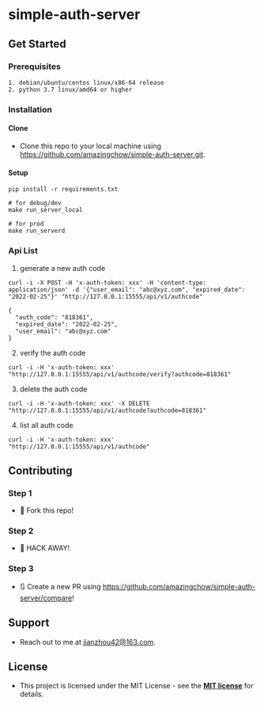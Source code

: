 # simple-auth-server

## Get Started

### Prerequisites

```text
1. debian/ubuntu/centos linux/x86-64 release
2. python 3.7 linux/amd64 or higher
```

### Installation

#### Clone

* Clone this repo to your local machine using https://github.com/amazingchow/simple-auth-server.git.

#### Setup

```shell
pip install -r requirements.txt

# for debug/dev
make run_server_local

# for prod
make run_serverd
```

### Api List

1. generate a new auth code

```shell
curl -i -X POST -H 'x-auth-token: xxx' -H 'content-type: application/json' -d '{"user_email": "abc@xyz.com", "expired_date": "2022-02-25"}' "http://127.0.0.1:15555/api/v1/authcode"

{
  "auth_code": "818361", 
  "expired_date": "2022-02-25", 
  "user_email": "abc@xyz.com"
}
```

2. verify the auth code

```shell
curl -i -H 'x-auth-token: xxx' "http://127.0.0.1:15555/api/v1/authcode/verify?authcode=818361"
```

3. delete the auth code

```shell
curl -i -H 'x-auth-token: xxx' -X DELETE "http://127.0.0.1:15555/api/v1/authcode?authcode=818361"
```

4. list all auth code

```shell
curl -i -H 'x-auth-token: xxx' "http://127.0.0.1:15555/api/v1/authcode"
```

## Contributing

### Step 1

* 🍴 Fork this repo!

### Step 2

* 🔨 HACK AWAY!

### Step 3

* 🔃 Create a new PR using https://github.com/amazingchow/simple-auth-server/compare!

## Support

* Reach out to me at <jianzhou42@163.com>.

## License

* This project is licensed under the MIT License - see the **[MIT license](http://opensource.org/licenses/mit-license.php)** for details.
